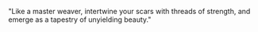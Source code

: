 "Like a master weaver, intertwine your scars with threads of strength, and emerge as a tapestry of unyielding beauty."

